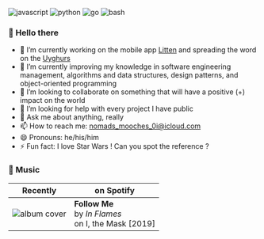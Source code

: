 ![javascript][javascriptbadge]
![python][pythonbadge]
![go][gobadge]
![bash][bashbadge]

### 👋 Hello there

- 🔭 I’m currently working on the mobile app [Litten][littenwebpage] and spreading the word on the [Uyghurs][uyghurswebpage]
- 🌱 I’m currently improving my knowledge in software engineering management, algorithms and data structures, design patterns, and object-oriented programming
- 👯 I’m looking to collaborate on something that will have a positive (+) impact on the world
- 🤔 I’m looking for help with every project I have public
- 💬 Ask me about anything, really
- 📫 How to reach me: [nomads_mooches_0i@icloud.com][myemail]
- 😄 Pronouns: he/his/him
- ⚡ Fun fact: I love Star Wars ! Can you spot the reference ?

### 🎸 Music

| Recently | on Spotify |
| - | - |
| ![album cover][album-cover] | **Follow Me**<br />by _In Flames_<br /> on I, the Mask [2019] |

<!-- References -->

[album-cover]: https://i.scdn.co/image/ab67616d00004851d4b51feaef809a84e5e8327d
[littenwebpage]: https://litten.app
[uyghurswebpage]: https://freetheuyghurs.com
[myemail]: mailto:nomads_mooches_0i@icloud.com
[javascriptbadge]: https://img.shields.io/badge/javascript-%E2%9D%A4-yellow
[pythonbadge]: https://img.shields.io/badge/python-%F0%9F%94%A5-blue
[gobadge]: https://img.shields.io/badge/go-%F0%9F%90%A3-lightblue
[bashbadge]: https://img.shields.io/badge/bash-%E2%9C%A8-green
